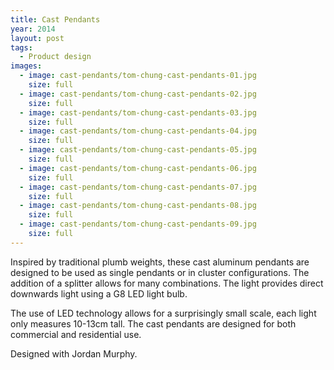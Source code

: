 ```yaml
---
title: Cast Pendants
year: 2014
layout: post
tags:
  - Product design
images:
  - image: cast-pendants/tom-chung-cast-pendants-01.jpg
    size: full
  - image: cast-pendants/tom-chung-cast-pendants-02.jpg
    size: full
  - image: cast-pendants/tom-chung-cast-pendants-03.jpg
    size: full
  - image: cast-pendants/tom-chung-cast-pendants-04.jpg
    size: full
  - image: cast-pendants/tom-chung-cast-pendants-05.jpg
    size: full
  - image: cast-pendants/tom-chung-cast-pendants-06.jpg
    size: full
  - image: cast-pendants/tom-chung-cast-pendants-07.jpg
    size: full
  - image: cast-pendants/tom-chung-cast-pendants-08.jpg
    size: full
  - image: cast-pendants/tom-chung-cast-pendants-09.jpg
    size: full
---
```


Inspired by traditional plumb weights, these cast aluminum pendants are designed to be used as single pendants or in cluster configurations. The addition of a splitter allows for many combinations. The light provides direct downwards light using a G8 LED light bulb.

The use of LED technology allows for a surprisingly small scale, each light only measures 10-13cm tall. The cast pendants are designed for both commercial and residential use.

Designed with Jordan Murphy.
